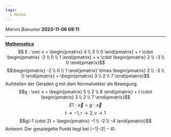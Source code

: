 ```yaml
---
tags:
  - Mathe
---
```

*Marvin Baeumer* **2023-11-06 08:11**

---
**[Mathematica](Spiegelung.nb)**
$$ E : \vec x = \begin{pmatrix} 4 \\ 3 \\ 0 \end{pmatrix} + r \cdot \begin{pmatrix} -2 \\ 0 \\ 1 \end{pmatrix} + v \cdot \begin{pmatrix} 2 \\ -3 \\ 0 \end{pmatrix}$$
$$\begin{pmatrix} -2 \\ 0 \\ 1 \end{pmatrix} \times \begin{pmatrix} 2 \\ -3  \\ 0 \end{pmatrix} = \begin{pmatrix} 3 \\ 2 \\ 7 \end{pmatrix}$$
Aufstellen der Geraden g mit dem Normalvektor als Bewegung.
$$g : \vec x = \begin{pmatrix} 5 \\ 2 \\ 8 \end{pmatrix} + t \cdot \begin{pmatrix} 3 \\ 2 \\ 7 \end{pmatrix}$$
$$E1 : \vec x = g : \vec x$$
$$t \rightarrow -1, r \rightarrow 2, v \rightarrow 1$$
$$g(-1 \cdot 2) = \begin{pmatrix} -1 \\ -2 \\ -4 \end{pmatrix}$$
Antwort: Der gespiegelte Punkt liegt bei $( -1 | -2 | -4 )$.
